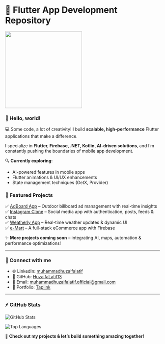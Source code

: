 # 🚀 Flutter App Development Repository  

[<img src="https://user-images.githubusercontent.com/14938482/173395971-707d0d64-ca9d-4c34-9f08-df2a80c229fd.png" width="250" />](https://github.com/HuzaifaLatif13)  

### 👋 Hello, world!  

💻 Some code, a lot of creativity! I build **scalable, high-performance** Flutter applications that make a difference.  

I specialize in **Flutter, Firebase, .NET, Kotlin, AI-driven solutions**, and I’m constantly pushing the boundaries of mobile app development.  

🔍 **Currently exploring:**  
- AI-powered features in mobile apps  
- Flutter animations & UI/UX enhancements  
- State management techniques (GetX, Provider)  

### 🚀 Featured Projects  
✅ [AdBoard App](https://github.com/HuzaifaLatif13) – Outdoor billboard ad management with real-time insights  
✅ [Instagram Clone](https://github.com/HuzaifaLatif13/Flutter-App-Development/tree/main/Instagram%20Clone) – Social media app with authentication, posts, feeds & chats  
✅ [Weatherly App](https://github.com/HuzaifaLatif13/Flutter-App-Development/tree/main/Weatherly) – Real-time weather updates & dynamic UI  
✅ [e-Mart](https://github.com/HuzaifaLatif13/Flutter-App-Development/tree/main/e_mart) – A full-stack eCommerce app with Firebase  

✨ **More projects coming soon** – integrating AI, maps, automation & performance optimizations!  

---

### 🔗 Connect with me  
- 🌐 LinkedIn: [muhammadhuzaifalatif](https://www.linkedin.com/in/muhammadhuzaifalatif)  
- 📂 GitHub: [HuzaifaLatif13](https://github.com/HuzaifaLatif13)  
- 📧 Email: muhammadhuzaifalatif.official@gmail.com  
- 🔗 Portfolio: [Taplink](https://taplink.cc/huzaifalatif13)  

---

### ⚡ GitHub Stats  

![GitHub Stats](https://github-readme-stats-sigma-five.vercel.app/api?username=HuzaifaLatif13&show_icons=true&theme=radical&count_private=true)  

![Top Languages](https://github-readme-stats-sigma-five.vercel.app/api/top-langs/?username=HuzaifaLatif13&layout=compact&theme=radical)  

🚀 **Check out my projects & let’s build something amazing together!**
